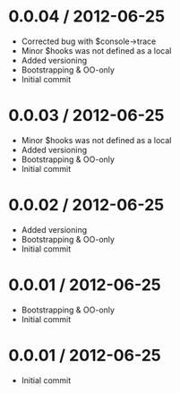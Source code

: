 
0.0.04 / 2012-06-25 
==================

  * Corrected bug with $console->trace
  * Minor $hooks was not defined as a local
  * Added versioning
  * Bootstrapping & OO-only
  * Initial commit

0.0.03 / 2012-06-25 
==================

  * Minor $hooks was not defined as a local
  * Added versioning
  * Bootstrapping & OO-only
  * Initial commit

0.0.02 / 2012-06-25 
==================

  * Added versioning
  * Bootstrapping & OO-only
  * Initial commit

0.0.01 / 2012-06-25 
==================

  * Bootstrapping & OO-only
  * Initial commit

0.0.01 / 2012-06-25 
==================

  * Initial commit
